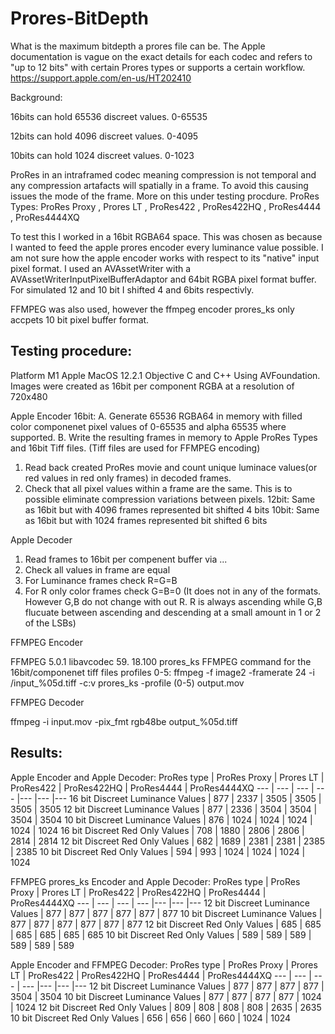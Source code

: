 # Prores-BitDepth

What is the maximum bitdepth a prores file can be. The Apple documentation is vague on the exact details for each codec and refers to "up to 12 bits" with certain Prores types or supports a certain workflow. https://support.apple.com/en-us/HT202410

Background:

16bits can hold 65536 discreet values. 0-65535

12bits can hold 4096 discreet values. 0-4095

10bits can hold 1024 discreet values. 0-1023

ProRes in an intraframed codec meaning compression is not temporal and any compression artafacts will spatially in a frame. To avoid this causing issues the mode of the frame. More on this under testing procdure.
ProRes Types:
 ProRes Proxy , Prores LT , ProRes422 , ProRes422HQ , ProRes4444 , ProRes4444XQ 



To test this I worked in a 16bit RGBA64 space. This was chosen as because I wanted to feed the apple prores encoder every luminance value possible. I am not sure how the apple encoder works with respect to its "native" input pixel format. I used an AVAssetWriter with a AVAssetWriterInputPixelBufferAdaptor and 64bit RGBA pixel format buffer. For simulated 12 and 10 bit I shifted 4 and 6bits respectivly.

FFMPEG was also used, however the ffmpeg encoder prores_ks only accpets 10 bit pixel buffer format.

## Testing procedure:

Platform M1 Apple MacOS 12.2.1 Objective C and C++ Using AVFoundation.
Images were created as 16bit per component RGBA at a resolution of 720x480

Apple Encoder
16bit:
A. Generate 65536 RGBA64 in memory with filled color componenet pixel values of 0-65535 and alpha 65535 where supported.
B. Write the resulting frames in memory to Apple ProRes Types and 16bit Tiff files. (Tiff files are used for FFMPEG encoding)
1. Read back created ProRes movie and count unique luminace values(or red values in red only frames) in decoded frames.
2. Check that all pixel values within a frame are the same. This is to possible eliminate compression variations between pixels.
12bit:
Same as 16bit but with 4096 frames represented bit shifted 4 bits
10bit:
Same as 16bit but with 1024 frames represented bit shifted 6 bits

Apple Decoder
1. Read frames to 16bit per compenent buffer via ...
2. Check all values in frame are equal
3. For Luminance frames check R=G=B
4. For R only color frames check G=B=0 (It does not in any of the formats.  However G,B do not change with out R. R is always ascending while G,B flucuate between ascending and descending at a small amount in 1 or 2 of the LSBs)

FFMPEG Encoder

FFMPEG 5.0.1  libavcodec 59. 18.100 prores_ks
FFMPEG command for the 16bit/componenet tiff files profiles 0-5:  ffmpeg -f image2 -framerate 24 -i /input_%05d.tiff -c:v prores_ks -profile (0-5) output.mov

FFMPEG Decoder

ffmpeg -i input.mov -pix_fmt rgb48be output_%05d.tiff



## Results:

Apple Encoder and Apple Decoder:
ProRes type | ProRes Proxy | Prores LT | ProRes422 | ProRes422HQ | ProRes4444 | ProRes4444XQ 
--- | --- | --- | --- |--- |--- |---
16 bit Discreet Luminance Values | 877 | 2337 | 3505 | 3505 | 3505 | 3505 
12 bit Discreet Luminance Values | 877 | 2336 | 3504 | 3504 | 3504 | 3504 
10 bit Discreet Luminance Values | 876 | 1024 | 1024 | 1024 | 1024 | 1024 
16 bit Discreet Red Only Values | 708 | 1880 | 2806 | 2806 | 2814 | 2814 
12 bit Discreet Red Only Values | 682 | 1689 | 2381 | 2381 | 2385 | 2385 
10 bit Discreet Red Only Values | 594 | 993 | 1024 | 1024 | 1024 | 1024 

FFMPEG prores_ks Encoder and Apple Decoder:
ProRes type | ProRes Proxy | Prores LT | ProRes422 | ProRes422HQ | ProRes4444 | ProRes4444XQ 
--- | --- | --- | --- |--- |--- |---
12 bit Discreet Luminance Values | 877 | 877 | 877 | 877 | 877 | 877 
10 bit Discreet Luminance Values | 877 | 877 | 877 | 877 | 877 | 877 
12 bit Discreet Red Only Values | 685 | 685 | 685 | 685 | 685 | 685 
10 bit Discreet Red Only Values | 589 | 589 | 589 | 589 | 589 | 589 

Apple Encoder and FFMPEG Decoder:
ProRes type | ProRes Proxy | Prores LT | ProRes422 | ProRes422HQ | ProRes4444 | ProRes4444XQ 
--- | --- | --- | --- |--- |--- |---
12 bit Discreet Luminance Values | 877 | 877 | 877 | 877 | 3504 | 3504 
10 bit Discreet Luminance Values | 877 | 877 | 877 | 877 | 1024 | 1024
12 bit Discreet Red Only Values | 809 | 808 | 808 | 808 | 2635 | 2635 
10 bit Discreet Red Only Values | 656 | 656 | 660 | 660 | 1024 | 1024 






